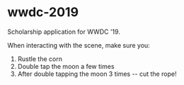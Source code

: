 # wwdc-2019
Scholarship application for WWDC '19.

When interacting with the scene, make sure you:
1) Rustle the corn
2) Double tap the moon a few times
3) After double tapping the moon 3 times -- cut the rope!
